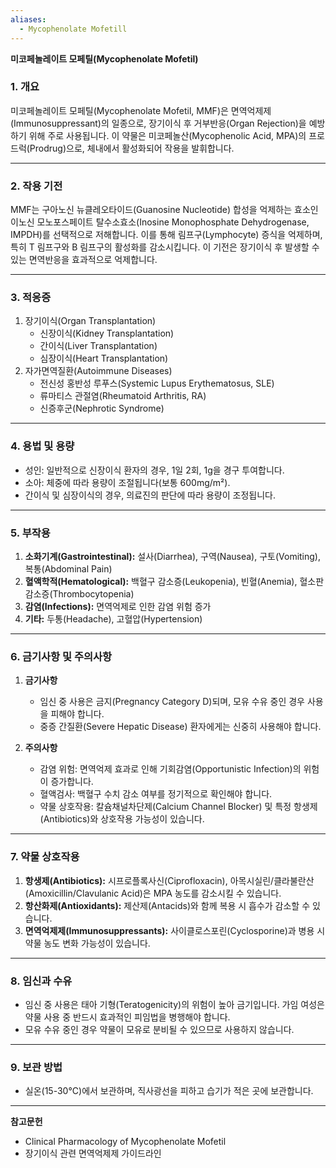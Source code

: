 ```yaml
---
aliases:
  - Mycophenolate Mofetill
---
```

**미코페놀레이트 모페틸(Mycophenolate Mofetil)**

### 1. 개요

미코페놀레이트 모페틸(Mycophenolate Mofetil, MMF)은 면역억제제(Immunosuppressant)의 일종으로, 장기이식 후 거부반응(Organ Rejection)을 예방하기 위해 주로 사용됩니다. 이 약물은 미코페놀산(Mycophenolic Acid, MPA)의 프로드럭(Prodrug)으로, 체내에서 활성화되어 작용을 발휘합니다.

---

### 2. 작용 기전

MMF는 구아노신 뉴클레오타이드(Guanosine Nucleotide) 합성을 억제하는 효소인 이노신 모노포스페이트 탈수소효소(Inosine Monophosphate Dehydrogenase, IMPDH)를 선택적으로 저해합니다. 이를 통해 림프구(Lymphocyte) 증식을 억제하며, 특히 T 림프구와 B 림프구의 활성화를 감소시킵니다. 이 기전은 장기이식 후 발생할 수 있는 면역반응을 효과적으로 억제합니다.

---

### 3. 적응증

1. 장기이식(Organ Transplantation)
    - 신장이식(Kidney Transplantation)
    - 간이식(Liver Transplantation)
    - 심장이식(Heart Transplantation)
2. 자가면역질환(Autoimmune Diseases)
    - 전신성 홍반성 루푸스(Systemic Lupus Erythematosus, SLE)
    - 류마티스 관절염(Rheumatoid Arthritis, RA)
    - 신증후군(Nephrotic Syndrome)

---

### 4. 용법 및 용량

- 성인: 일반적으로 신장이식 환자의 경우, 1일 2회, 1g을 경구 투여합니다.
- 소아: 체중에 따라 용량이 조절됩니다(보통 600mg/m²).
- 간이식 및 심장이식의 경우, 의료진의 판단에 따라 용량이 조정됩니다.

---

### 5. 부작용

1. **소화기계(Gastrointestinal):** 설사(Diarrhea), 구역(Nausea), 구토(Vomiting), 복통(Abdominal Pain)
2. **혈액학적(Hematological):** 백혈구 감소증(Leukopenia), 빈혈(Anemia), 혈소판 감소증(Thrombocytopenia)
3. **감염(Infections):** 면역억제로 인한 감염 위험 증가
4. **기타:** 두통(Headache), 고혈압(Hypertension)

---

### 6. 금기사항 및 주의사항

1. **금기사항**
    
    - 임신 중 사용은 금지(Pregnancy Category D)되며, 모유 수유 중인 경우 사용을 피해야 합니다.
    - 중증 간질환(Severe Hepatic Disease) 환자에게는 신중히 사용해야 합니다.
2. **주의사항**
    
    - 감염 위험: 면역억제 효과로 인해 기회감염(Opportunistic Infection)의 위험이 증가합니다.
    - 혈액검사: 백혈구 수치 감소 여부를 정기적으로 확인해야 합니다.
    - 약물 상호작용: 칼슘채널차단제(Calcium Channel Blocker) 및 특정 항생제(Antibiotics)와 상호작용 가능성이 있습니다.

---

### 7. 약물 상호작용

1. **항생제(Antibiotics):** 시프로플록사신(Ciprofloxacin), 아목시실린/클라불란산(Amoxicillin/Clavulanic Acid)은 MPA 농도를 감소시킬 수 있습니다.
2. **항산화제(Antioxidants):** 제산제(Antacids)와 함께 복용 시 흡수가 감소할 수 있습니다.
3. **면역억제제(Immunosuppressants):** 사이클로스포린(Cyclosporine)과 병용 시 약물 농도 변화 가능성이 있습니다.

---

### 8. 임신과 수유

- 임신 중 사용은 태아 기형(Teratogenicity)의 위험이 높아 금기입니다. 가임 여성은 약물 사용 중 반드시 효과적인 피임법을 병행해야 합니다.
- 모유 수유 중인 경우 약물이 모유로 분비될 수 있으므로 사용하지 않습니다.

---

### 9. 보관 방법

- 실온(15-30°C)에서 보관하며, 직사광선을 피하고 습기가 적은 곳에 보관합니다.

---

**참고문헌**

- Clinical Pharmacology of Mycophenolate Mofetil
- 장기이식 관련 면역억제제 가이드라인